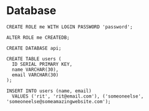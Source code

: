 # Database

```
CREATE ROLE me WITH LOGIN PASSWORD 'password';
```

```
ALTER ROLE me CREATEDB;
```

```
CREATE DATABASE api;
```

```
CREATE TABLE users (
  ID SERIAL PRIMARY KEY,
  name VARCHAR(30),
  email VARCHAR(30)
);
```

```
INSERT INTO users (name, email)
  VALUES ('rit', 'rit@email.com'), ('someoneelse', 'someoneelse@someamazingwebsite.com');
```
